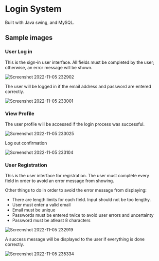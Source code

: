 # Login System
Built with Java swing, and MySQL.

## Sample images

### User Log in
This is the sign-in user interface. All fields must be completed by the user; otherwise, an error message will be shown.

![Screenshot 2022-11-05 232902](https://user-images.githubusercontent.com/65966844/200127681-96b19891-eed5-4834-9cb0-c47b32295c69.jpg)

The user will be logged in if the email address and password are entered correctly.

![Screenshot 2022-11-05 233001](https://user-images.githubusercontent.com/65966844/200127715-8a2e72a4-398c-4b75-91f5-954cd326add7.jpg)

### View Profile
The user profile will be accessed if the login process was successful.

![Screenshot 2022-11-05 233025](https://user-images.githubusercontent.com/65966844/200128907-cc41d8a1-9335-48a6-a8d4-79974d98d0f9.jpg)

Log out confirmation

![Screenshot 2022-11-05 233104](https://user-images.githubusercontent.com/65966844/200128978-538f794e-7519-4630-b9b5-e62cf5dff76c.jpg)

### User Registration
This is the user interface for registration. The user must complete every field in order to avoid an error message from showing.

Other things to do in order to avoid the error message from displaying:
- There are length limits for each field. Input should not be too lengthy.
- User must enter a valid email
- Email must be unique
- Passwords must be entered twice to avoid user errors and uncertainty
- Password must be atleast 8 characters

![Screenshot 2022-11-05 232919](https://user-images.githubusercontent.com/65966844/200127739-7e5df97d-7edf-4c0d-882b-a312a0891443.jpg)

A success message will be displayed to the user if everything is done correctly.

![Screenshot 2022-11-05 235334](https://user-images.githubusercontent.com/65966844/200128651-3587cff0-8c16-4a8a-9ae2-70f8a5846ac1.jpg)

